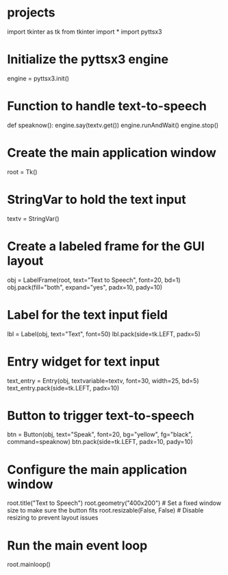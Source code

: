 # projects
import tkinter as tk
from tkinter import *
import pyttsx3

# Initialize the pyttsx3 engine
engine = pyttsx3.init()

# Function to handle text-to-speech
def speaknow():
    engine.say(textv.get())
    engine.runAndWait()
    engine.stop()

# Create the main application window
root = Tk()

# StringVar to hold the text input
textv = StringVar()

# Create a labeled frame for the GUI layout
obj = LabelFrame(root, text="Text to Speech", font=20, bd=1)
obj.pack(fill="both", expand="yes", padx=10, pady=10)

# Label for the text input field
lbl = Label(obj, text="Text", font=50)
lbl.pack(side=tk.LEFT, padx=5)

# Entry widget for text input
text_entry = Entry(obj, textvariable=textv, font=30, width=25, bd=5)
text_entry.pack(side=tk.LEFT, padx=10)

# Button to trigger text-to-speech
btn = Button(obj, text="Speak", font=20, bg="yellow", fg="black", command=speaknow)
btn.pack(side=tk.LEFT, padx=10, pady=10)

# Configure the main application window
root.title("Text to Speech")
root.geometry("400x200")  # Set a fixed window size to make sure the button fits
root.resizable(False, False)  # Disable resizing to prevent layout issues

# Run the main event loop
root.mainloop()
